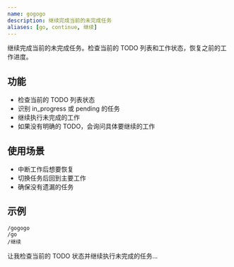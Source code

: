 ```yaml
---
name: gogogo
description: 继续完成当前的未完成任务
aliases: [go, continue, 继续]
---
```


继续完成当前的未完成任务。检查当前的 TODO 列表和工作状态，恢复之前的工作进度。

## 功能
- 检查当前的 TODO 列表状态
- 识别 in_progress 或 pending 的任务
- 继续执行未完成的工作
- 如果没有明确的 TODO，会询问具体要继续的工作

## 使用场景
- 中断工作后想要恢复
- 切换任务后回到主要工作
- 确保没有遗漏的任务

## 示例
```
/gogogo
/go
/继续
```

让我检查当前的 TODO 状态并继续执行未完成的任务...